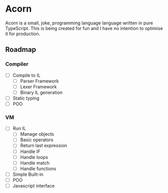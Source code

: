 # Acorn

Acorn is a small, joke, programming language language written in pure TypeScript. This is being created for fun and I have no intention to optimise it for production.

## Roadmap

### Compiler

- [ ] Compile to IL
  - [ ] Parser Framework
  - [ ] Lexer Framework
  - [ ] Binary IL generation
- [ ] Static typing
- [ ] POO

### VM

- [ ] Run IL
  - [ ] Manage objects
  - [ ] Basic operators
  - [ ] Return last expression 
  - [ ] Handle IF
  - [ ] Handle loops
  - [ ] Handle match
  - [ ] Handle functions
- [ ] Simple Built-in
- [ ] POO
- [ ] Javascript interface 
